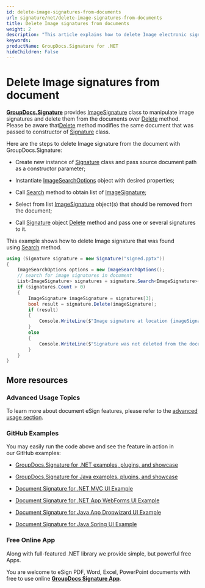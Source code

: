 ```yaml
---
id: delete-image-signatures-from-documents
url: signature/net/delete-image-signatures-from-documents
title: Delete Image signatures from documents
weight: 2
description: "This article explains how to delete Image electronic signatures with GroupDocs.Signature API."
keywords: 
productName: GroupDocs.Signature for .NET
hideChildren: False
---
```

# Delete Image signatures from document

[**GroupDocs.Signature**](https://products.groupdocs.com/signature/net) provides [ImageSignature](https://apireference.groupdocs.com/net/signature/groupdocs.signature.domain/imagesignature) class to manipulate image signatures and delete them from the documents over [Delete](https://apireference.groupdocs.com/net/signature/groupdocs.signature/signature/methods/delete) method.  
Please be aware that[Delete](https://apireference.groupdocs.com/net/signature/groupdocs.signature/signature/methods/delete) method modifies the same document that was passed to constructor of [Signature](https://apireference.groupdocs.com/net/signature/groupdocs.signature/signature) class.

Here are the steps to delete Image signature from the document with GroupDocs.Signature:

*   Create new instance of [Signature](https://apireference.groupdocs.com/net/signature/groupdocs.signature/signature) class and pass source document path as a constructor parameter;
    
*   Instantiate [ImageSearchOptions](https://apireference.groupdocs.com/net/signature/groupdocs.signature.options/imagesearchoptions) object with desired properties;
    
*   Call [Search](https://apireference.groupdocs.com/net/signature/groupdocs.signature/signature/methods/search/_1) method to obtain list of [ImageSignature](https://apireference.groupdocs.com/net/signature/groupdocs.signature.domain/imagesignature);  
    
*   Select from list [ImageSignature](https://apireference.groupdocs.com/net/signature/groupdocs.signature.domain/imagesignature) object(s) that should be removed from the document;  
    
*   Call [Signature](https://apireference.groupdocs.com/net/signature/groupdocs.signature/signature) object [Delete](https://apireference.groupdocs.com/net/signature/groupdocs.signature/signature/methods/delete) method and pass one or several signatures to it.  
    

This example shows how to delete Image signature that was found using [Search](https://apireference.groupdocs.com/net/signature/groupdocs.signature/signature/methods/search/_1) method.

```csharp
using (Signature signature = new Signature("signed.pptx"))
{
    ImageSearchOptions options = new ImageSearchOptions();
    // search for image signatures in document
    List<ImageSignature> signatures = signature.Search<ImageSignature>(options);
    if (signatures.Count > 0)
    {
        ImageSignature imageSignature = signatures[3];
        bool result = signature.Delete(imageSignature);
        if (result)
        {
            Console.WriteLine($"Image signature at location {imageSignature.Left}x{imageSignature.Top} and Size {imageSignature.Size}' was deleted from document ['{fileName}'].");
        }
        else
        {
            Console.WriteLine($"Signature was not deleted from the document! Signature at location {imageSignature.Left}x{imageSignature.Top} and Size {imageSignature.Size} was not found!");
        }
    }
}
```

## More resources

### Advanced Usage Topics

To learn more about document eSign features, please refer to the [advanced usage section](Advanced%2Busage.html).

### GitHub Examples 

You may easily run the code above and see the feature in action in our GitHub examples:

*   [GroupDocs.Signature for .NET examples, plugins, and showcase](https://github.com/groupdocs-signature/GroupDocs.Signature-for-.NET)
    
*   [GroupDocs.Signature for Java examples, plugins, and showcase](https://github.com/groupdocs-signature/GroupDocs.Signature-for-Java)
    
*   [Document Signature for .NET MVC UI Example](https://github.com/groupdocs-signature/GroupDocs.Signature-for-.NET-MVC) 
    
*   [Document Signature for .NET App WebForms UI Example](https://github.com/groupdocs-signature/GroupDocs.Signature-for-.NET-WebForms)
    
*   [Document Signature for Java App Dropwizard UI Example](https://github.com/groupdocs-signature/GroupDocs.Signature-for-Java-Dropwizard)
    
*   [Document Signature for Java Spring UI Example](https://github.com/groupdocs-signature/GroupDocs.Signature-for-Java-Spring)
    

### Free Online App 

Along with full-featured .NET library we provide simple, but powerful free Apps.

You are welcome to eSign PDF, Word, Excel, PowerPoint documents with free to use online **[GroupDocs Signature App](https://products.groupdocs.app/signature)**.
